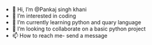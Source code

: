 - 👋 Hi, I’m @Pankaj singh khani  
- 👀 I’m interested in coding
- 🌱 I’m currently learning python and quary language
- 💞️ I’m looking to collaborate on a basic python project
- 📫 How to reach me- send a message

<!---
Rashtriyaworker/Rashtriyaworker is a ✨ special ✨ repository because its `README.md` (this file) appears on your GitHub profile.
You can click the Preview link to take a look at your changes.
--->
